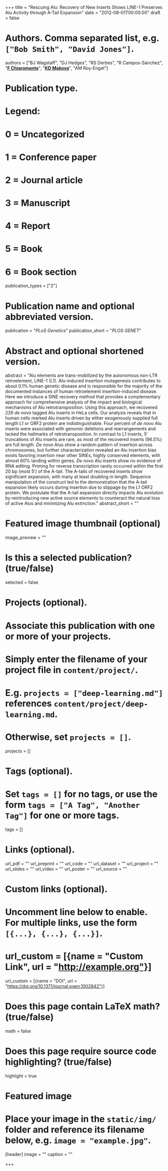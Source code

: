 +++
title = "Rescuing Alu: Recovery of New Inserts Shows LINE-1 Preserves Alu Activity through A-Tail Expansion"
date = "2012-08-01T00:00:00"
draft = false

# Authors. Comma separated list, e.g. `["Bob Smith", "David Jones"]`.
authors = ["BJ Wagstaff", "DJ Hedges", "RS Derbes", "R Campos-Sánchez", "[__F Chiaromonte__](http://sites.psu.edu/chiaromonte)", "[__KD Makova__](http://www.bx.psu.edu/makova_lab)", "AM Roy-Engel"]

# Publication type.
# Legend:
# 0 = Uncategorized
# 1 = Conference paper
# 2 = Journal article
# 3 = Manuscript
# 4 = Report
# 5 = Book
# 6 = Book section
publication_types = ["2"]

# Publication name and optional abbreviated version.
publication = "_PLoS Genetics_"
publication_short = "_PLOS GENET_"

# Abstract and optional shortened version.
abstract = "Alu elements are trans-mobilized by the autonomous non-LTR retroelement, LINE-1 (L1). Alu-induced insertion mutagenesis contributes to about 0.1% human genetic disease and is responsible for the majority of the documented instances of human retroelement insertion-induced disease. Here we introduce a SINE recovery method that provides a complementary approach for comprehensive analysis of the impact and biological mechanisms of Alu retrotransposition. Using this approach, we recovered 226 _de novo_ tagged Alu inserts in HeLa cells. Our analysis reveals that in human cells marked Alu inserts driven by either exogenously supplied full length L1 or ORF2 protein are indistinguishable. Four percent of _de novo_ Alu inserts were associated with genomic deletions and rearrangements and lacked the hallmarks of retrotransposition. In contrast to L1 inserts, 5′ truncations of Alu inserts are rare, as most of the recovered inserts (96.5%) are full length. _De novo_ Alus show a random pattern of insertion across chromosomes, but further characterization revealed an Alu insertion bias exists favoring insertion near other SINEs, highly conserved elements, with almost 60% landing within genes. _De novo_ Alu inserts show no evidence of RNA editing. Priming for reverse transcription rarely occurred within the first 20 bp (most 5′) of the A-tail. The A-tails of recovered inserts show significant expansion, with many at least doubling in length. Sequence manipulation of the construct led to the demonstration that the A-tail expansion likely occurs during insertion due to slippage by the L1 ORF2 protein. We postulate that the A-tail expansion directly impacts Alu evolution by reintroducing new active source elements to counteract the natural loss of active Alus and minimizing Alu extinction."
abstract_short = ""

# Featured image thumbnail (optional)
image_preview = ""

# Is this a selected publication? (true/false)
selected = false

# Projects (optional).
#   Associate this publication with one or more of your projects.
#   Simply enter the filename of your project file in `content/project/`.
#   E.g. `projects = ["deep-learning.md"]` references `content/project/deep-learning.md`.
#   Otherwise, set `projects = []`.
projects = []

# Tags (optional).
#   Set `tags = []` for no tags, or use the form `tags = ["A Tag", "Another Tag"]` for one or more tags.
tags = []

# Links (optional).
url_pdf = ""
url_preprint = ""
url_code = ""
url_dataset = ""
url_project = ""
url_slides = ""
url_video = ""
url_poster = ""
url_source = ""

# Custom links (optional).
#   Uncomment line below to enable. For multiple links, use the form `[{...}, {...}, {...}]`.
# url_custom = [{name = "Custom Link", url = "http://example.org"}]
url_custom = [{name = "DOI", url = "https://doi.org/10.1371/journal.pgen.1002842"}]

# Does this page contain LaTeX math? (true/false)
math = false

# Does this page require source code highlighting? (true/false)
highlight = true

# Featured image
# Place your image in the `static/img/` folder and reference its filename below, e.g. `image = "example.jpg"`.
[header]
image = ""
caption = ""

+++

